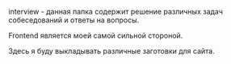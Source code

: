 interview - данная папка содержит решение различных задач собеседований и ответы на вопросы.


Frontend является моей самой сильной стороной. 

Здесь я буду выкладывать различные заготовки для сайта.
